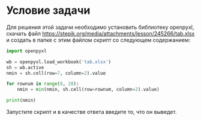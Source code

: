 # Условие задачи

Для решения этой задачи необходимо установить библиотеку openpyxl, скачать файл https://stepik.org/media/attachments/lesson/245266/tab.xlsx и создать в папке с этим файлом скрипт со следующем содержанием:

```python
import openpyxl

wb = openpyxl.load_workbook('tab.xlsx')
sh = wb.active
nmin = sh.cell(row=7, column=2).value

for rownum in range(8, 28):
    nmin = min(nmin, sh.cell(row=rownum, column=2).value)

print(nmin)
```

Запустите скрипт и в качестве ответа введите то, что он выведет.

